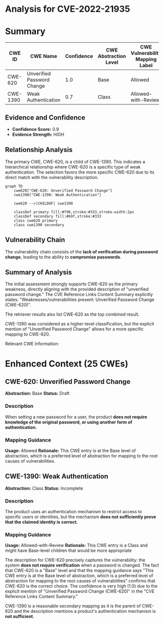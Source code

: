 # Analysis for CVE-2022-21935

# Summary
| CWE ID | CWE Name | Confidence | CWE Abstraction Level | CWE Vulnerability Mapping Label | CWE-Vulnerability Mapping Notes |
|---|---|---|---|---|---|
| CWE-620 | Unverified Password Change | 1.0 | Base | Allowed | Primary CWE |
| CWE-1390 | Weak Authentication | 0.7 | Class | Allowed-with-Review | Secondary Candidate |

## Evidence and Confidence

*   **Confidence Score:** 0.9
*   **Evidence Strength:** HIGH

## Relationship Analysis
The primary CWE, CWE-620, is a child of CWE-1390. This indicates a hierarchical relationship where CWE-620 is a specific type of weak authentication. The selection favors the more specific CWE-620 due to its direct match with the vulnerability description.

```mermaid
graph TD
    cwe620["CWE-620: Unverified Password Change"]
    cwe1390["CWE-1390: Weak Authentication"]
    
    cwe620 -->|CHILDOF| cwe1390
    
    classDef primary fill:#f96,stroke:#333,stroke-width:2px
    classDef secondary fill:#69f,stroke:#333
    class cwe620 primary
    class cwe1390 secondary
```

## Vulnerability Chain
The vulnerability chain consists of the **lack of verification during password change**, leading to the ability to **compromise passwords**.

## Summary of Analysis
The initial assessment strongly supports CWE-620 as the primary weakness, directly aligning with the provided description of "unverified password change." The CVE Reference Links Content Summary explicitly states: "Weaknesses/vulnerabilities present: Unverified Password Change (CWE-620)".

The retriever results also list CWE-620 as the top combined result.

CWE-1390 was considered as a higher-level classification, but the explicit mention of "Unverified Password Change" allows for a more specific mapping to CWE-620.

Relevant CWE Information:

# Enhanced Context (25 CWEs)

## CWE-620: Unverified Password Change
**Abstraction:** Base
**Status:** Draft

### Description
When setting a new password for a user, the product **does not require knowledge of the original password, or using another form of authentication.**

### Mapping Guidance
**Usage:** Allowed
**Rationale:** This CWE entry is at the Base level of abstraction, which is a preferred level of abstraction for mapping to the root causes of vulnerabilities.

## CWE-1390: Weak Authentication
**Abstraction:** Class
**Status:** Incomplete

### Description
The product uses an authentication mechanism to restrict access to specific users or identities, but the mechanism **does not sufficiently prove that the claimed identity is correct.**

### Mapping Guidance
**Usage:** Allowed-with-Review
**Rationale:** This CWE entry is a Class and might have Base-level children that would be more appropriate

The description for CWE-620 precisely captures the vulnerability: the system **does not require verification** when a password is changed. The fact that CWE-620 is a "Base" level and that the mapping guidance says "This CWE entry is at the Base level of abstraction, which is a preferred level of abstraction for mapping to the root causes of vulnerabilities" confirms that CWE-620 is the correct choice. The confidence is very high (1.0) due to the explicit mention of "Unverified Password Change (CWE-620)" in the "CVE Reference Links Content Summary."

CWE-1390 is a reasonable secondary mapping as it is the parent of CWE-620 and the description mentions a product's authentication mechanism is **not sufficient**.